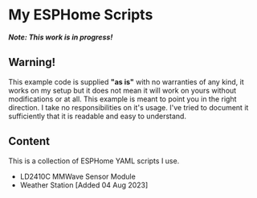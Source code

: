 # My ESPHome Scripts

***Note: This work is in progress!***

## Warning!

This example code is supplied **"as is"** with no warranties of any kind, it works on my setup but it does not mean it will work on yours without modifications or at all. This example is meant to point you in the right direction. I take no responsibilities on it's usage. 
I've tried to document it sufficiently that it is readable and easy to understand.

## Content
This is a collection of ESPHome YAML scripts I use.

- LD2410C MMWave Sensor Module
- Weather Station [Added 04 Aug 2023]
